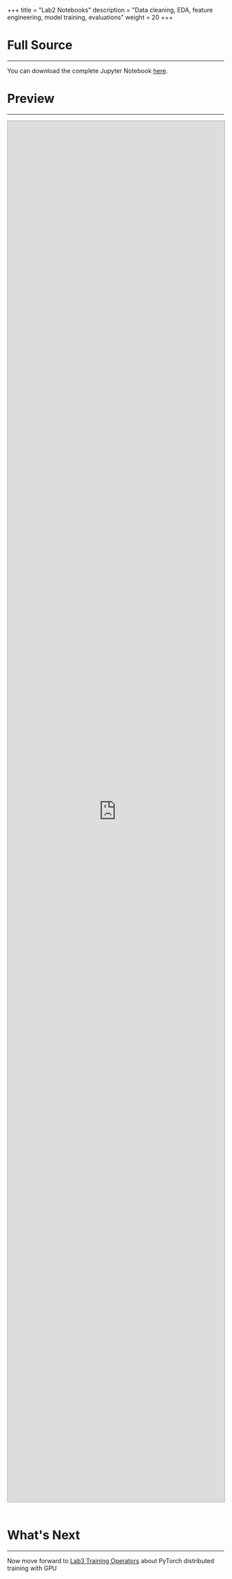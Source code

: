 +++
title = "Lab2 Notebooks"
description = "Data cleaning, EDA, feature engineering, model training, evaluations"
weight = 20
+++

# Full Source
---
You can download the complete Jupyter Notebook [here](https://github.com/vmware/ml-ops-platform-for-vsphere/blob/main/website/content/en/docs/kubeflow-tutorial/lab2.ipynb). 

# Preview 
---
<div>
<iframe 
style="
width: 100%;
height: 80vh;
border: 1px solid #aaa;
margin-bottom: 20px;
"
src="https://nbviewer.org/github/xujinheng/kubeflow-manifests/blob/main/website/content/en/docs/kubeflow-tutorial/lab2.ipynb?flush_cache=true">
</iframe>
</div>

# What's Next
---
Now move forward to [Lab3 Training Operators](../lab3) about PyTorch distributed training with GPU